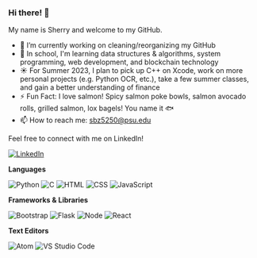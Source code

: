 ### Hi there! 👋

My name is Sherry and welcome to my GitHub.

- 🔭 I’m currently working on cleaning/reorganizing my GitHub
- 🌱 In school, I'm learning data structures & algorithms, system programming, web development, and blockchain technology
- ☀️ For Summer 2023, I plan to pick up C++ on Xcode, work on more personal projects (e.g. Python OCR, etc.), take a few summer classes, and gain a better understanding of finance
- ⚡️ Fun Fact: I love salmon! Spicy salmon poke bowls, salmon avocado rolls, grilled salmon, lox bagels! You name it 🐟
- 📫 How to reach me: sbz5250@psu.edu

Feel free to connect with me on LinkedIn!

[![LinkedIn](https://img.shields.io/badge/LinkedIn-0077B5?style=for-the-badge&logo=linkedin&logoColor=white)](https://www.linkedin.com/in/zsherry168/)

**Languages**

![Python](https://img.shields.io/badge/Python-FFD43B?style=for-the-badge&logo=python&logoColor=blue)
![C](https://img.shields.io/badge/C-00599C?style=for-the-badge&logo=c&logoColor=white)
![HTML](https://img.shields.io/badge/HTML5-E34F26?style=for-the-badge&logo=html5&logoColor=white)
![CSS](https://img.shields.io/badge/CSS3-1572B6?style=for-the-badge&logo=css3&logoColor=white)
![JavaScript](https://img.shields.io/badge/JavaScript-323330?style=for-the-badge&logo=javascript&logoColor=F7DF1E)

**Frameworks & Libraries**

![Bootstrap](https://img.shields.io/badge/Bootstrap-563D7C?style=for-the-badge&logo=bootstrap&logoColor=white)
![Flask](https://img.shields.io/badge/Flask-000000?style=for-the-badge&logo=flask&logoColor=white)
![Node](https://img.shields.io/badge/Node.js-339933?style=for-the-badge&logo=nodedotjs&logoColor=white)
![React](https://img.shields.io/badge/React-20232A?style=for-the-badge&logo=react&logoColor=61DAFB)

**Text Editors**

![Atom](https://img.shields.io/badge/Atom-66595C?style=for-the-badge&logo=Atom&logoColor=white)
![VS Studio Code](https://img.shields.io/badge/Visual_Studio_Code-0078D4?style=for-the-badge&logo=visual%20studio%20code&logoColor=white)

<!--
**zsherry168/zsherry168** is a ✨ _special_ ✨ repository because its `README.md` (this file) appears on your GitHub profile.

Here are some ideas to get you started:

- 🔭 I’m currently working on ...
- 🌱 I’m currently learning ...
- 👯 I’m looking to collaborate on ...
- 🤔 I’m looking for help with ...
- 💬 Ask me about ...
- 📫 How to reach me: ...
- 😄 Pronouns: ...
- ⚡ Fun fact: ...
-->

